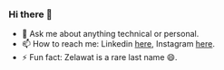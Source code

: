 ### Hi there 👋

<!--
**NamanZelawat/NamanZelawat** is a ✨ _special_ ✨ repository because its `README.md` (this file) appears on your GitHub profile.
-->

<!--
- 🔭 I’m currently working on .
- 🌱 I’m currently learning .
- 👯 I’m looking to collaborate on projects using .
- 🤔 I’m looking for help with some .
- -->
- 💬 Ask me about anything technical or personal.
- 📫 How to reach me: Linkedin <a href="https://www.linkedin.com/in/naman-zelawat-a2320516a/">here</a>, Instagram <a href="https://www.instagram.com/zelawat27/">here</a>.
- ⚡ Fun fact: Zelawat is a rare last name 😄.
<!--
- 😄 Pronouns: ...
-->


